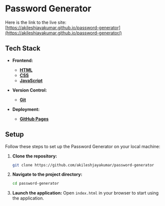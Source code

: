 # Password Generator

Here is the link to the live site: [https://akileshjayakumar.github.io/password-generator](https://akileshjayakumar.github.io/password-generator/)

## Tech Stack

- **Frontend:**
  - **[HTML](https://developer.mozilla.org/en-US/docs/Web/HTML)**
  - **[CSS](https://developer.mozilla.org/en-US/docs/Web/CSS)**
  - **[JavaScript](https://developer.mozilla.org/en-US/docs/Web/JavaScript)**
  
- **Version Control:**
  - **[Git](https://git-scm.com/doc)**

- **Deployment:**
  - **[GitHub Pages](https://docs.github.com/en/pages)**

## Setup

Follow these steps to set up the Password Generator on your local machine:

1. **Clone the repository:**
   ```bash
   git clone https://github.com/akileshjayakumar/password-generator
   ```
2. **Navigate to the project directory:**
   ```bash
   cd password-generator
   ```
3. **Launch the application:**
   Open `index.html` in your browser to start using the application.
